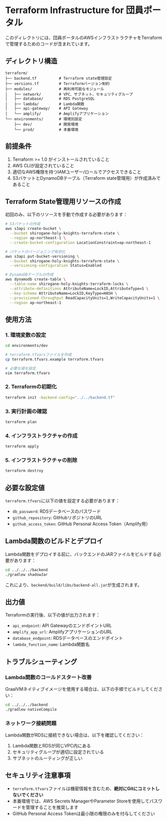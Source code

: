 # Terraform Infrastructure for 団員ポータル

このディレクトリには、団員ポータルのAWSインフラストラクチャをTerraformで管理するためのコードが含まれています。

## ディレクトリ構造

```
terraform/
├── backend.tf          # Terraform state管理設定
├── versions.tf         # Terraformバージョン制約
├── modules/            # 再利用可能なモジュール
│   ├── network/        # VPC、サブネット、セキュリティグループ
│   ├── database/       # RDS PostgreSQL
│   ├── lambda/         # Lambda関数
│   ├── api-gateway/    # API Gateway
│   └── amplify/        # Amplifyアプリケーション
└── environments/       # 環境別設定
    ├── dev/            # 開発環境
    └── prod/           # 本番環境
```

## 前提条件

1. Terraform >= 1.0 がインストールされていること
2. AWS CLIが設定されていること
3. 適切なAWS権限を持つIAMユーザー/ロールでアクセスできること
4. S3バケットとDynamoDBテーブル（Terraform state管理用）が作成済みであること

## Terraform State管理用リソースの作成

初回のみ、以下のリソースを手動で作成する必要があります：

```bash
# S3バケットの作成
aws s3api create-bucket \
  --bucket shirogane-holy-knights-terraform-state \
  --region ap-northeast-1 \
  --create-bucket-configuration LocationConstraint=ap-northeast-1

# バケットのバージョニング有効化
aws s3api put-bucket-versioning \
  --bucket shirogane-holy-knights-terraform-state \
  --versioning-configuration Status=Enabled

# DynamoDBテーブルの作成
aws dynamodb create-table \
  --table-name shirogane-holy-knights-terraform-locks \
  --attribute-definitions AttributeName=LockID,AttributeType=S \
  --key-schema AttributeName=LockID,KeyType=HASH \
  --provisioned-throughput ReadCapacityUnits=1,WriteCapacityUnits=1 \
  --region ap-northeast-1
```

## 使用方法

### 1. 環境変数の設定

```bash
cd environments/dev

# terraform.tfvarsファイルを作成
cp terraform.tfvars.example terraform.tfvars

# 必要な値を設定
vim terraform.tfvars
```

### 2. Terraformの初期化

```bash
terraform init -backend-config="../../backend.tf"
```

### 3. 実行計画の確認

```bash
terraform plan
```

### 4. インフラストラクチャの作成

```bash
terraform apply
```

### 5. インフラストラクチャの削除

```bash
terraform destroy
```

## 必要な設定値

`terraform.tfvars`に以下の値を設定する必要があります：

- `db_password`: RDSデータベースのパスワード
- `github_repository`: GitHubリポジトリのURL
- `github_access_token`: GitHub Personal Access Token（Amplify用）

## Lambda関数のビルドとデプロイ

Lambda関数をデプロイする前に、バックエンドのJARファイルをビルドする必要があります：

```bash
cd ../../../backend
./gradlew shadowJar
```

これにより、`backend/build/libs/backend-all.jar`が生成されます。

## 出力値

Terraformの実行後、以下の値が出力されます：

- `api_endpoint`: API GatewayのエンドポイントURL
- `amplify_app_url`: AmplifyアプリケーションのURL
- `database_endpoint`: RDSデータベースのエンドポイント
- `lambda_function_name`: Lambda関数名

## トラブルシューティング

### Lambda関数のコールドスタート改善

GraalVMネイティブイメージを使用する場合は、以下の手順でビルドしてください：

```bash
cd ../../../backend
./gradlew nativeCompile
```

### ネットワーク接続問題

Lambda関数がRDSに接続できない場合は、以下を確認してください：

1. Lambda関数とRDSが同じVPC内にある
2. セキュリティグループが適切に設定されている
3. サブネットのルーティングが正しい

## セキュリティ注意事項

- `terraform.tfvars`ファイルは機密情報を含むため、**絶対にGitにコミットしないでください**
- 本番環境では、AWS Secrets ManagerやParameter Storeを使用してパスワードを管理することを推奨します
- GitHub Personal Access Tokenは最小限の権限のみを付与してください